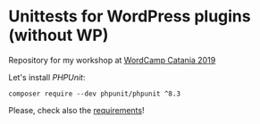 # Unittests for WordPress plugins (without WP)

Repository for my workshop at [WordCamp Catania 2019](https://2019.catania.wordcamp.org/)

Let's install *PHPUnit*:

 `composer require --dev phpunit/phpunit ^8.3`

Please, check also the [requirements](https://phpunit.readthedocs.io/en/8.3/installation.html#requirements)!  